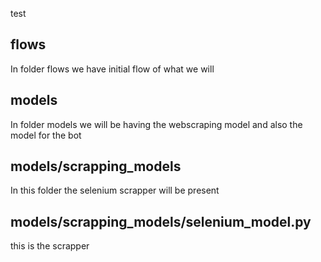 test


## flows

In folder flows we have initial flow of what we will

## models

In folder models we will be having the webscraping model and also the model for the bot

## models/scrapping_models

In this folder the selenium scrapper will be present

## models/scrapping_models/selenium_model.py

this is the scrapper
